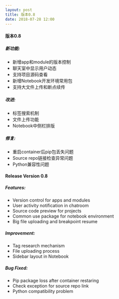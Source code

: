 ```yaml
---
layout: post
title: 版本0.8
date: 2018-07-28 12:00
---
```


#### 版本0.8

##### 新功能:

- 新增app和module的版本控制
- 聊天室中显示用户动态
- 支持项目源码查看
- 新增Notebook开发环境常用包
- 支持大文件上传和断点续传

##### 改进:
- 标签搜索机制
- 文件上传功能
- Notebook中侧栏排版

##### 修复:
- 重启container后pip包丢失问题 
- Source repo链接检查异常问题 
- Python兼容性问题

#### Release Version 0.8

##### Features:

- Version control for apps and modules
- User activity notification in chatroom
- Source code preview for projects
- Common use package for notebook environment
- Big file uploading and breakpoint resume

##### Improvement:
- Tag research mechanism
- File uploading process
- Sidebar layout in Notebook

##### Bug Fixed:
- Pip package loss after container restaring 
- Check exception for source repo link
- Python compatibility problem



